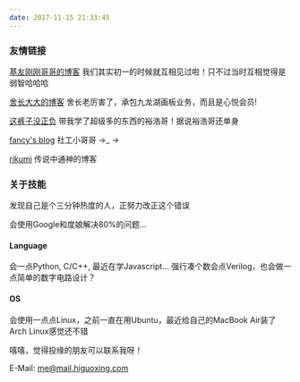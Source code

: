 ```yaml
---
date: 2017-11-15 21:33:45
---
```


### 友情链接

[基友刚刚哥哥的博客](http://blog.lovedut.club/)
我们其实初一的时候就互相见过啦！只不过当时互相觉得是弱智哈哈哈

[舍长大大的博客](https://seujxh.wordpress.com/)
舍长老厉害了，承包九龙湖画板业务，而且是心悦会员!

[这裤子没正负](https://corvo.myseu.cn/)
带我学了超级多的东西的裕浩哥！据说裕浩哥还单身

[fancy's blog](http://fanyc.myseu.cn/)
社工小哥哥 →\_ →

[rikumi](https://heya.myseu.cn/)
传说中通神的博客

### 关于技能

发现自己是个三分钟热度的人，正努力改正这个错误

会使用Google和度娘解决80%的问题...

#### Language
会一点Python, C/C++, 最近在学Javascript...
强行凑个数会点Verilog，也会做一点简单的数字电路设计？

#### OS
会使用一点点Linux，之前一直在用Ubuntu，最近给自己的MacBook Air装了Arch Linux感觉还不错

嘻嘻，觉得投缘的朋友可以联系我呀！

E-Mail: me@mail.higuoxing.com

